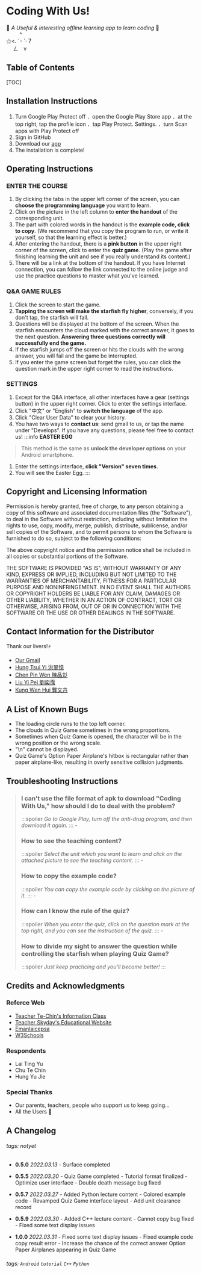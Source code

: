 # Coding With Us!
:star2: *A Useful & interesting offline learning app to learn coding* :star2:<br>
&emsp;&emsp;&ensp;^<br>
⚝<. ˊᵕ ˋ· 7<br>
&emsp;&nbsp;ㄥ&emsp;v<br>

## Table of Contents

[TOC]

## Installation Instructions 

1. Turn Google Play Protect off
．open the Google Play Store app
．at the top right, tap the profile icon
．tap Play Protect. Settings.
．turn Scan apps with Play Protect off
2. Sign in GitHub
3. Download our [app](link到apk檔)
4. The installation is complete!


## Operating Instructions

### ENTER THE COURSE
1. By clicking the tabs in the upper left corner of the screen, you can **choose the programming language** you want to learn.
2. Click on the picture in the left column to **enter the handout** of the corresponding unit.
3. The part with colored words in the handout is the **example code, click to copy**. (We recommend that you copy the program to run, or write it yourself, so that the learning effect is better.)
4. After entering the handout, there is a **pink button** in the upper right corner of the screen, click to enter the **quiz game**. (Play the game after finishing learning the unit and see if you really understand its content.)
5. There will be a link at the bottom of the handout. If you have Internet connection, you can follow the link connected to the online judge and use the practice questions to master what you've learned.
### Q&A GAME RULES
1. Click the screen to start the game.
2. **Tapping the screen will make the starfish fly higher**, conversely, if you don't tap, the starfish will fall.
3. Questions will be displayed at the bottom of the screen. When the starfish encounters the cloud marked with the correct answer, it goes to the next question. **Answering three questions correctly will successfully end the game.**
4. If the starfish jumps off the screen or hits the clouds with the wrong answer, you will fail and the game be interrupted.
5. If you enter the game screen but forget the rules, you can click the question mark in the upper right corner to read the instructions.
### SETTINGS 
1. Except for the Q&A interface, all other interfaces have a gear (settings button) in the upper right corner. Click to enter the settings interface.
2. Click "中文" or "English" to **switch the language** of the app.
3. Click "Clear User Data" to clear your history.
4. You have two ways to **contact us**: send gmail to us, or tap the name under "Develops". If you have any questions, please feel free to contact us!
:::info 
**EASTER EGG**
> This method is the same as **unlock the developer options** on your Android smartphone. 
1. Enter the settings interface, **click "Version" seven times**.
2. You will see the Easter Egg.
:::

## Copyright and Licensing Information

Permission is hereby granted, free of charge, to any person obtaining a copy of this software and associated documentation files (the "Software"), to deal in the Software without restriction, including without limitation the rights to use, copy, modify, merge, publish, distribute, sublicense, and/or sell copies of the Software, and to permit persons to whom the Software is furnished to do so, subject to the following conditions:

The above copyright notice and this permission notice shall be included in all copies or substantial portions of the Software.

THE SOFTWARE IS PROVIDED "AS IS", WITHOUT WARRANTY OF ANY KIND, EXPRESS OR IMPLIED, INCLUDING BUT NOT LIMITED TO THE WARRANTIES OF MERCHANTABILITY, FITNESS FOR A PARTICULAR PURPOSE AND NONINFRINGEMENT. IN NO EVENT SHALL THE AUTHORS OR COPYRIGHT HOLDERS BE LIABLE FOR ANY CLAIM, DAMAGES OR OTHER LIABILITY, WHETHER IN AN ACTION OF CONTRACT, TORT OR OTHERWISE, ARISING FROM, OUT OF OR IN CONNECTION WITH THE SOFTWARE OR THE USE OR OTHER DEALINGS IN THE SOFTWARE.


## Contact Information for the Distributor

Thank our livers!:zap:

* [Our Gmail](hentai.liver.6987@gmail.com)
* [Hung Tsui Yi 洪翠憶](https://www.instagram.com/zsisc28_o0katrina0o/)
* [Chen Pin Wen 陳品彣](https://www.facebook.com/profile.php?id=100021668093220)
* [Liu Yi Pei 劉奕霈](https://www.facebook.com/profile.php?id=100010728492446)
* [Kung Wen Hui 龔文卉](https://instagram.com/wen_hui_kung?utm_medium)


## A List of Known Bugs

* The loading circle runs to the top left corner.
* The clouds in Quiz Game sometimes in the wrong proportions.
* Sometimes when Quiz Game is opened, the character will be in the wrong position or the wrong scale.
* "\n" cannot be displayed.
* Quiz Game's Option Paper Airplane's hitbox is rectangular rather than paper airplane-like, resulting in overly sensitive collision judgments.

## Troubleshooting Instructions

> ### I can't use the file format of apk to download "Coding With Us," how should I do to deal with the problem?
> :::spoiler
> *Go to Google Play, turn off the anti-drug program, and then download it again.* 
> :::
\-
> ### How to see the teaching content?
> :::spoiler
> *Select the unit which you want to learn and click on the attached picture to see the teaching content.*
> :::
\-
> ### How to copy the example code?
> :::spoiler
> *You can copy the example code by clicking on the picture of it.*
> :::
\-
> ### How can I know the rule of the quiz?
> :::spoiler
> *When you enter the quiz, click on the question mark at the top right, and you can see the instruction of the quiz.*
> :::
\-
> ### How to divide my sight to answer the question while controlling the starfish when playing Quiz Game?
> :::spoiler
> *Just keep practicing and you'll become better!*
> :::

## Credits and Acknowledgments

### Referce Web
* [Teacher Te-Chin's Information Class](https://sites.google.com/m2.csghs.tp.edu.tw/techin-cs/)
* [Teacher Skyday's Educational Website](https://sites.google.com/view/skyday/guan-yu-wo)
* [Emanlaicepsa](https://emanlaicepsa.github.io/)
* [W3Schools](https://www.w3schools.com/python/)

### Respondents
* Lai Ting Yu
* Chu Te Chin
* Hung Yu Jie

### Special Thanks
* Our parents, teachers, people who support us to keep going...
* All the Users :sparkling_heart:


## A Changelog

###### tags: notyet
* **0.5.0**
*2022.03.13*
\- Surface completed

* **0.5.5**
*2022.03.20*
\- Quiz Game completed
\- Tutorial format finalized
\- Optimize user interface
\- Double death message bug fixed

* **0.5.7**
*2022.03.27*
\- Added Python lecture content
\- Colored example code
\- Revamped Quiz Game interface layout
\- Add unit clearance record

* **0.5.9**
*2022.03.30*
\- Added C++ lecture content
\- Cannot copy bug fixed
\- Fixed some text display issues

* **1.0.0**
*2022.03.31*
\- Fixed some text display issues
\- Fixed example code copy result error
\- Increase the chance of the correct answer Option Paper Airplanes appearing in Quiz Game

###### tags: `Android` `tutorial` `C++` `Python`
